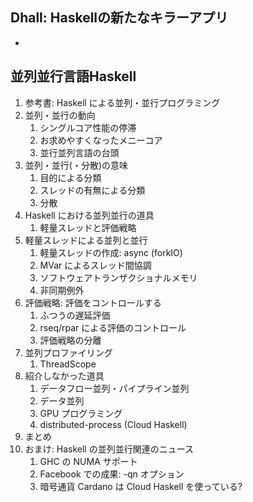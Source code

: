 ## Dhall: Haskellの新たなキラーアプリ

- 

## 並列並行言語Haskell

1. 参考書: Haskell による並列・並行プログラミング
1. 並列・並行の動向
    1. シングルコア性能の停滞
    1. お求めやすくなったメニーコア
    1. 並行並列言語の台頭
1. 並列・並行(・分散)の意味
    1. 目的による分類
    1. スレッドの有無による分類
    1. 分散
1. Haskell における並列並行の道具
    1. 軽量スレッドと評価戦略
1. 軽量スレッドによる並列と並行
    1. 軽量スレッドの作成: async (forkIO)
    1. MVar によるスレッド間協調
    1. ソフトウェアトランザクショナルメモリ
    1. 非同期例外
1. 評価戦略: 評価をコントロールする
    1. ふつうの遅延評価
    1. rseq/rpar による評価のコントロール
    1. 評価戦略の分離
1. 並列プロファイリング
    1. ThreadScope
1. 紹介しなかった道具
    1. データフロー並列・パイプライン並列
    1. データ並列
    1. GPU プログラミング
    1. distributed-process (Cloud Haskell)
1. まとめ
1. おまけ: Haskell の並列並行関連のニュース
    1. GHC の NUMA サポート
    1. Facebook での成果: -qn オプション
    1. 暗号通貨 Cardano は Cloud Haskell を使っている?

